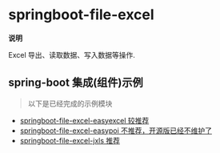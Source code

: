 # springboot-file-excel

**说明**

Excel 导出、读取数据、写入数据等操作.


## spring-boot 集成(组件)示例

> 以下是已经完成的示例模块

- [springboot-file-excel-easyexcel 较推荐](./springboot-file-excel-easyexcel)
- [springboot-file-excel-easypoi 不推荐，开源版已经不维护了](./springboot-file-excel-easypoi)
- [springboot-file-excel-jxls 推荐](./springboot-file-excel-jxls)